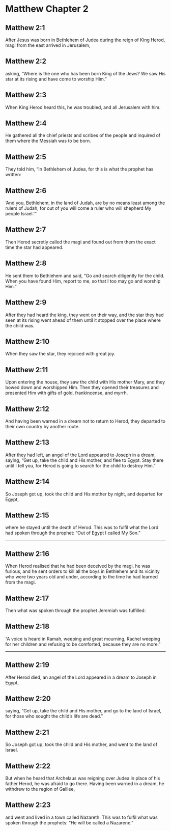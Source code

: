 # Matthew Chapter 2

## Matthew 2:1

After Jesus was born in Bethlehem of Judea during the reign of King Herod, magi from the east arrived in Jerusalem,

## Matthew 2:2

asking, “Where is the one who has been born King of the Jews? We saw His star at its rising and have come to worship Him.”

## Matthew 2:3

When King Herod heard this, he was troubled, and all Jerusalem with him.

## Matthew 2:4

He gathered all the chief priests and scribes of the people and inquired of them where the Messiah was to be born.

## Matthew 2:5

They told him, “In Bethlehem of Judea, for this is what the prophet has written:

## Matthew 2:6

‘And you, Bethlehem, in the land of Judah, are by no means least among the rulers of Judah; for out of you will come a ruler who will shepherd My people Israel.’”

## Matthew 2:7

Then Herod secretly called the magi and found out from them the exact time the star had appeared.

## Matthew 2:8

He sent them to Bethlehem and said, “Go and search diligently for the child. When you have found Him, report to me, so that I too may go and worship Him.”

## Matthew 2:9

After they had heard the king, they went on their way, and the star they had seen at its rising went ahead of them until it stopped over the place where the child was.

## Matthew 2:10

When they saw the star, they rejoiced with great joy.

## Matthew 2:11

Upon entering the house, they saw the child with His mother Mary, and they bowed down and worshipped Him. Then they opened their treasures and presented Him with gifts of gold, frankincense, and myrrh.

## Matthew 2:12

And having been warned in a dream not to return to Herod, they departed to their own country by another route.

## Matthew 2:13

After they had left, an angel of the Lord appeared to Joseph in a dream, saying, “Get up, take the child and His mother, and flee to Egypt. Stay there until I tell you, for Herod is going to search for the child to destroy Him.”

## Matthew 2:14

So Joseph got up, took the child and His mother by night, and departed for Egypt,

## Matthew 2:15

where he stayed until the death of Herod. This was to fulfil what the Lord had spoken through the prophet: “Out of Egypt I called My Son.”

---

## Matthew 2:16

When Herod realised that he had been deceived by the magi, he was furious, and he sent orders to kill all the boys in Bethlehem and its vicinity who were two years old and under, according to the time he had learned from the magi.

## Matthew 2:17

Then what was spoken through the prophet Jeremiah was fulfilled:

## Matthew 2:18

“A voice is heard in Ramah, weeping and great mourning, Rachel weeping for her children and refusing to be comforted, because they are no more.”

---

## Matthew 2:19

After Herod died, an angel of the Lord appeared in a dream to Joseph in Egypt,

## Matthew 2:20

saying, “Get up, take the child and His mother, and go to the land of Israel, for those who sought the child’s life are dead.”

## Matthew 2:21

So Joseph got up, took the child and His mother, and went to the land of Israel.

## Matthew 2:22

But when he heard that Archelaus was reigning over Judea in place of his father Herod, he was afraid to go there. Having been warned in a dream, he withdrew to the region of Galilee,

## Matthew 2:23

and went and lived in a town called Nazareth. This was to fulfil what was spoken through the prophets: “He will be called a Nazarene.”
